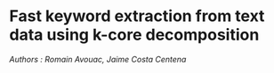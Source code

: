 # Fast keyword extraction from text data using k-core decomposition

*Authors : Romain Avouac, Jaime Costa Centena*
